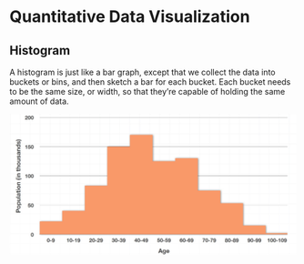 # Quantitative Data Visualization

## Histogram

A histogram is just like a bar graph, except that we collect the data into buckets or bins, and then sketch a bar for each bucket. Each bucket needs to be the same size, or width, so that they’re capable of holding the same amount of data.

![Histogram of Age Distribution in New York City](../.gitbook/assets/1%20%2812%29.jpg)

